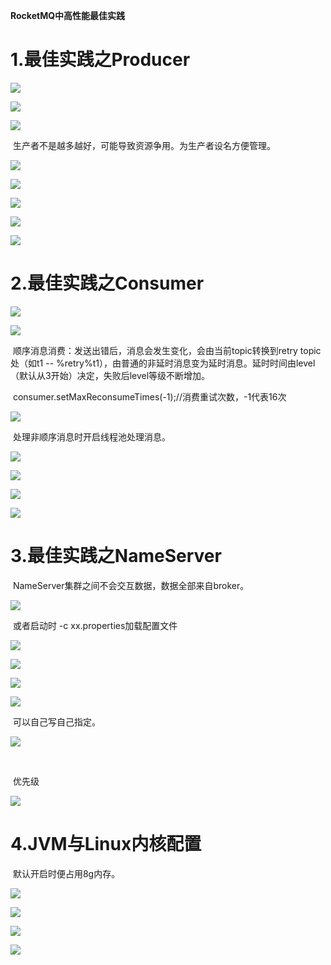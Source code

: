 **RocketMQ中高性能最佳实践**



# 1.最佳实践之Producer

![](producer最佳实践1.png)



![](producer最佳实践2.png)



![](producer最佳实践3.png)



​	生产者不是越多越好，可能导致资源争用。为生产者设名方便管理。

![](producer最佳实践4.png)



![](producer最佳实践5.png)



![](producer最佳实践6.png)



![](producer最佳实践7.png)



![](producer最佳实践8.png)



# 2.最佳实践之Consumer

![](consumer最佳实践1.png)



![](consumer最佳实践2.png)



​	顺序消息消费：发送出错后，消息会发生变化，会由当前topic转换到retry topic处（如t1 -- %retry%t1），由普通的非延时消息变为延时消息。延时时间由level（默认从3开始）决定，失败后level等级不断增加。

​	consumer.setMaxReconsumeTimes(-1);//消费重试次数，-1代表16次

![](consumer最佳实践3.png)



​	处理非顺序消息时开启线程池处理消息。

![](consumer最佳实践4.png)



![](consumer最佳实践5.png)



![](consumer最佳实践6.png)



![](consumer最佳实践7.png)



# 3.最佳实践之NameServer

​	NameServer集群之间不会交互数据，数据全部来自broker。

![](NameServer最佳实践1.png)



​	或者启动时 -c xx.properties加载配置文件

![](NameServer最佳实践2.png)



![](NameServer最佳实践3.png)



![](NameServer最佳实践4.png)



![](NameServer最佳实践5.png)



​	可以自己写自己指定。

![](NameServer最佳实践6.png)

​	

​	优先级

![](NameServer最佳实践7.png)



# 4.JVM与Linux内核配置

​	默认开启时便占用8g内存。

![](JVM配置1.png)



![](JVM配置2.png)



![](JVM配置3.png)



![](Linux内核配置1.png)

